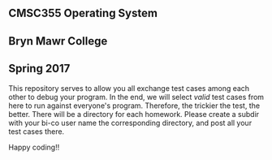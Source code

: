 ## CMSC355 Operating System
## Bryn Mawr College
## Spring 2017

This repository serves to allow you all exchange test cases among each other to debug your program. In the end, we will select *valid* test cases from here to run against everyone's program. Therefore, the trickier the test, the better. There will be a directory for each homework. Please  create a subdir with your bi-co user name the corresponding directory, and post all your test cases there.

Happy coding!!





